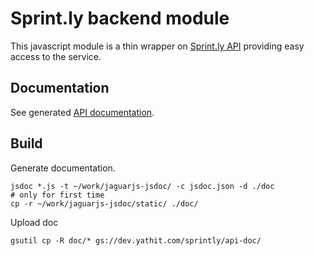 Sprint.ly backend module
========================

This javascript module is a thin wrapper on [Sprint.ly API](https://sprintly.uservoice.com/knowledgebase/topics/15784-api) providing easy access to the service.

Documentation
-------------

See generated [API documentation](http://dev.yathit.com/sprintly/api-doc/).

Build
-----

Generate documentation.

    jsdoc *.js -t ~/work/jaguarjs-jsdoc/ -c jsdoc.json -d ./doc
    # only for first time
    cp -r ~/work/jaguarjs-jsdoc/static/ ./doc/
    
Upload doc

    gsutil cp -R doc/* gs://dev.yathit.com/sprintly/api-doc/